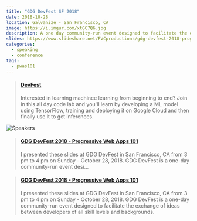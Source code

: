 ```yaml
---
title: "GDG DevFest SF 2018"
date: 2018-10-28
location: Galvanize - San Francisco, CA
image: https://i.imgur.com/xtGC7Q6.jpg
description: A one day community-run event designed to facilitate the exchange of ideas between developers of all skill levels and backgrounds. Participants will gain access to all speaker sessions or a full-day Machine Learning code lab.
slides: https://www.slideshare.net/FVCproductions/gdg-devfest-2018-progressive-web-apps-101
categories:
  - speaking
  - conference
tags:
  - pwas101
---
```


<blockquote class="embedly-card" data-card-controls="0"><h4><a href="https://devfestsf.com/">DevFest</a></h4><p>Interested in learning machince learning from beginning to end? Join in this all day code lab and you'll learn by developing a ML model using TensorFlow, training and deploying it on Google Cloud and then finally use it to get inferences.</p></blockquote>
<script async src="//cdn.embedly.com/widgets/platform.js" charset="UTF-8"></script>

![Speakers](https://i.imgur.com/9zsjDUb.jpg)

<blockquote class="embedly-card" data-card-controls="0"><h4><a href="https://www.slideshare.net/FVCproductions/gdg-devfest-2018-progressive-web-apps-101">GDG DevFest 2018 - Progressive Web Apps 101</a></h4><p>I presented these slides at GDG DevFest in San Francisco, CA from 3 pm to 4 pm on Sunday - October 28, 2018. GDG DevFest is a one-day community-run event desi...</p></blockquote>
<script async src="//cdn.embedly.com/widgets/platform.js" charset="UTF-8"></script>

<blockquote class="embedly-card" data-card-controls="0"><h4><a href="https://www.youtube.com/watch?v=DrW3ci0dKYw">GDG DevFest 2018 - Progressive Web Apps 101</a></h4><p>I presented these slides at GDG DevFest in San Francisco, CA from 3 pm to 4 pm on Sunday - October 28, 2018. GDG DevFest is a one-day community-run event designed to facilitate the exchange of ideas between developers of all skill levels and backgrounds.</p></blockquote>
<script async src="//cdn.embedly.com/widgets/platform.js" charset="UTF-8"></script>
